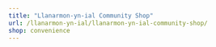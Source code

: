 ```yaml
---
title: "Llanarmon-yn-ial Community Shop"
url: /llanarmon-yn-ial/llanarmon-yn-ial-community-shop/
shop: convenience
---
```

